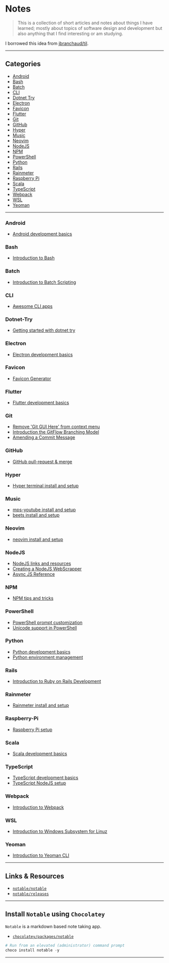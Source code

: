 # Notes

> This is a collection of short articles and notes about things I have learned; 
> mostly about topics of software design and development but also anything that
> I find interesting or am studying.

I borrowed this idea from [jbranchaud/til](https://github.com/jbranchaud/til).

---

## Categories

- [Android](https://github.com/patevs/notes#android)
- [Bash](https://github.com/patevs/notes#bash)
- [Batch](https://github.com/patevs/notes#batch)
- [CLI](https://github.com/patevs/notes#cli)
- [Dotnet Try](https://github.com/patevs/notes#dotnet-try)
- [Electron](https://github.com/patevs/notes#electron)
- [Favicon](https://github.com/patevs/notes#favicon)
- [Flutter](https://github.com/patevs/notes#flutter)
- [Git](https://github.com/patevs/notes#git)
- [GitHub](https://github.com/patevs/notes#github)
- [Hyper](https://github.com/patevs/notes#hyper)
- [Music](https://github.com/patevs/notes#music)
- [Neovim](https://github.com/patevs/notes#neovim)
- [NodeJS](https://github.com/patevs/notes#nodejs)
- [NPM](https://github.com/patevs/notes#npm)
- [PowerShell](https://github.com/patevs/notes#powershell)
- [Python](https://github.com/patevs/notes#python)
- [Rails](https://github.com/patevs/notes#rails)
- [Rainmeter](https://github.com/patevs/notes#rainmeter)
- [Raspberry Pi](https://github.com/patevs/notes#raspberry-pi)
- [Scala](https://github.com/patevs/notes#scala)
- [TypeScript](https://github.com/patevs/notes#typescript)
- [Webpack](https://github.com/patevs/notes#webpack)
- [WSL](https://github.com/patevs/notes#wsl)
- [Yeoman](https://github.com/patevs/notes#yeoman)

---

### Android

- [Android development basics](https://github.com/patevs/notes/blob/master/android/android-basics.md)

### Bash

- [Introduction to Bash](https://github.com/patevs/notes/blob/master/bash/bash-basics.md)

### Batch

- [Introduction to Batch Scripting](https://github.com/patevs/notes/blob/master/batch/batch-basics.md)

### CLI

- [Awesome CLI apps](https://github.com/patevs/notes/blob/master/cli/cli-apps.md)

### Dotnet-Try

- [Getting started with dotnet try](https://github.com/patevs/notes/blob/master/dotnet-try/dotnet-try-intro.md)

### Electron

- [Electron development basics](https://github.com/patevs/notes/blob/master/electron/electron-basics.md)

### Favicon

- [Favicon Generator](https://github.com/patevs/notes/blob/master/favicon/favicon-generator.md)

### Flutter

- [Flutter development basics](https://github.com/patevs/notes/blob/master/flutter/flutter-basics.md)

### Git

- [Remove 'Git GUI Here' from context menu](https://github.com/patevs/notes/blob/master/git/git-context.md)
- [Introduction the GitFlow Branching Model](https://github.com/patevs/notes/blob/master/git/git-flow.md)
- [Amending a Commit Message](https://github.com/patevs/notes/blob/master/git/amend-commit.md)

### GitHub

- [GitHub pull-request & merge](https://github.com/patevs/notes/blob/master/github/github-pull.md)

### Hyper

- [Hyper terminal install and setup](https://github.com/patevs/notes/blob/master/hyper/hyper-basics.md)

### Music

- [mps-youtube install and setup](https://github.com/patevs/notes/blob/master/music/mpsyt.md)
- [beets install and setup](https://github.com/patevs/notes/blob/master/music/beets.md)

### Neovim

- [neovim install and setup](https://github.com/patevs/notes/blob/master/neovim/neovim-intro.md)

### NodeJS

- [NodeJS links and resources](https://github.com/patevs/notes/blob/master/nodejs/node-basics.md)
- [Creating a NodeJS WebScrapper](https://github.com/patevs/notes/blob/master/nodejs/node-web-scrapper.md)
- [Async JS Reference](https://github.com/patevs/notes/blob/master/nodejs/async-reference.md)

### NPM

- [NPM tips and tricks](https://github.com/patevs/notes/blob/master/npm/npm-tips-tricks.md)

### PowerShell

- [PowerShell prompt customization](https://github.com/patevs/notes/blob/master/powershell/powershell-custom.md)
- [Unicode support in PowerShell](https://github.com/patevs/notes/blob/master/powershell/unicode-support.md)

### Python

- [Python development basics](https://github.com/patevs/notes/blob/master/python/python-basics.md)
- [Python environment management](https://github.com/patevs/notes/blob/master/python/python-environment.md)

### Rails

- [Introduction to Ruby on Rails Development](https://github.com/patevs/notes/blob/master/rails/rails-intro.md)

### Rainmeter

- [Rainmeter install and setup](https://github.com/patevs/notes/blob/master/rainmeter/rainmeter-basics.md)

### Raspberry-Pi

- [Raspberry Pi setup](https://github.com/patevs/notes/blob/master/raspberrypi/raspberrypi-setup.md)

### Scala

- [Scala development basics](https://github.com/patevs/notes/blob/master/scala/scala-basics.md)

### TypeScript

- [TypeScript development basics](https://github.com/patevs/notes/blob/master/typescript/typescript-basics.md)
- [TypeScript NodeJS setup](https://github.com/patevs/notes/blob/master/typescript/typescript-node.md)

### Webpack

- [Introduction to Webpack](https://github.com/patevs/notes/blob/master/webpack/webpack-basics.md)

### WSL

- [Introduction to Windows Subsystem for Linuz](https://github.com/patevs/notes/blob/master/wsl/wsl-basics.md)

### Yeoman

- [Introduction to Yeoman CLI](https://github.com/patevs/notes/blob/master/yeoman/yeoman-basics.md)

---

## Links & Resources

- [`notable/notable`](https://github.com/notable/notable)
- [`notable/releases`](https://github.com/notable/notable/releases)

---

## Install `Notable` using `Chocolatey`

`Notable` is a markdown based note taking app.

- [`chocolatey/packages/notable`](https://chocolatey.org/packages/notable)

```powershell
# Run from an elevated (administrator) command prompt
choco install notable -y
```

---
